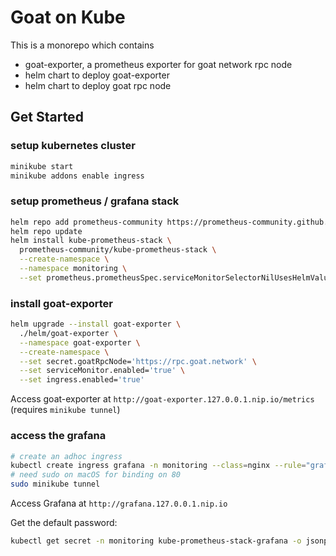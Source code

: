 # Goat on Kube

This is a monorepo which contains

- goat-exporter, a prometheus exporter for goat network rpc node
- helm chart to deploy goat-exporter
- helm chart to deploy goat rpc node

## Get Started

### setup kubernetes cluster

```bash
minikube start
minikube addons enable ingress
```

### setup prometheus / grafana stack

```bash
helm repo add prometheus-community https://prometheus-community.github.io/helm-charts
helm repo update
helm install kube-prometheus-stack \
  prometheus-community/kube-prometheus-stack \
  --create-namespace \
  --namespace monitoring \
  --set prometheus.prometheusSpec.serviceMonitorSelectorNilUsesHelmValues=false
```

### install goat-exporter

```bash
helm upgrade --install goat-exporter \
  ./helm/goat-exporter \
  --namespace goat-exporter \
  --create-namespace \
  --set secret.goatRpcNode='https://rpc.goat.network' \
  --set serviceMonitor.enabled='true' \
  --set ingress.enabled='true'
```

Access goat-exporter at `http://goat-exporter.127.0.0.1.nip.io/metrics` (requires `minikube tunnel`)

### access the grafana

```bash
# create an adhoc ingress
kubectl create ingress grafana -n monitoring --class=nginx --rule="grafana.127.0.0.1.nip.io/*=kube-prometheus-stack-grafana:80"
# need sudo on macOS for binding on 80
sudo minikube tunnel
```

Access Grafana at `http://grafana.127.0.0.1.nip.io`

Get the default password:

```bash
kubectl get secret -n monitoring kube-prometheus-stack-grafana -o jsonpath="{.data.admin-password}" | base64 --decode ; echo
```
